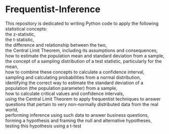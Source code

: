 # Frequentist-Inference

This repository is dedicated to writing Python code to apply the following statistical concepts:\
the z-statistic,\
the t-statistic,\
the difference and relationship between the two,\
the Central Limit Theorem, including its assumptions and consequences,\
how to estimate the population mean and standard deviation from a sample,\
the concept of a sampling distribution of a test statistic, particularly for the mean,\
how to combine these concepts to calculate a confidence interval,\
sampling and calculating probabilities from a normal distribution,\
identifying the correct way to estimate the standard deviation of a population (the population parameter) from a sample,\
how to calculate critical values and confidence intervals,\
using the Central Limit Theorem to apply frequentist techniques to 
answer questions that pertain to very non-normally distributed data from the real world,\
performing inference using such data to answer business questions,\
forming a hypothesis and framing the null and alternative hypotheses,\
testing this hypothesis using a t-test
